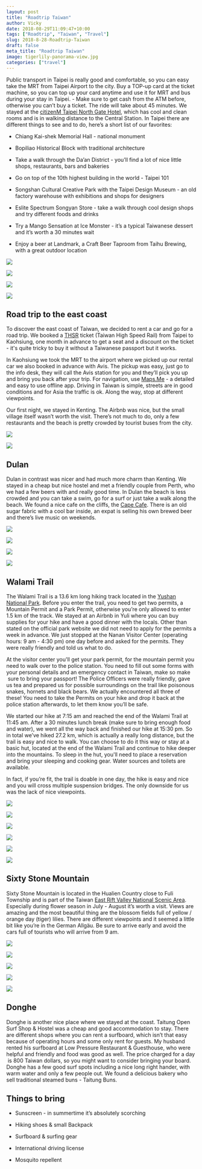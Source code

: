 ```yaml
---
layout: post
title: "Roadtrip Taiwan"
author: Vicky
date: 2018-08-29T11:09:47+10:00
tags: ["Roadtrip", "Taiwan", "Travel"]
slug: 2018-8-28-Roadtrip-Taiwan
draft: false
meta_title: "Roadtrip Taiwan"
image: tigerlily-panorama-view.jpg
categories: ["travel"]
---
```


Public transport in Taipei is really good and comfortable, so you can easy take the MRT from Taipei Airport to the city. <!-- end -->Buy a TOP-up card at the ticket machine, so you can top up your card anytime and use it for MRT and bus during your stay in Taipei. - Make sure to get cash from the ATM before, otherwise you can’t buy a ticket. The ride will take about 45 minutes. We stayed at the [citizenM Taipei North Gate Hotel](https://www.citizenm.com/destinations/taipei/taipei-hotel), which has cool and clean rooms and is in walking distance to the Central Station. In Taipei there are different things to see and to do, here’s a short list of our favorites:

*   Chiang Kai-shek Memorial Hall - national monument
    
*   Bopiliao Historical Block with traditional architecture
    
*   Take a walk through the Da’an District - you’ll find a lot of nice little shops, restaurants, bars and bakeries
    
*   Go on top of the 10th highest building in the world - Taipei 101
    
*   Songshan Cultural Creative Park with the Taipei Design Museum - an old factory warehouse with exhibitions and shops for designers
    
*   Eslite Spectrum Songyan Store - take a walk through cool design shops and try different foods and drinks
    

*   Try a Mango Sensation at Ice Monster - it’s a typical Taiwanese dessert and it’s worth a 30 minutes wait
    
*   Enjoy a beer at Landmark, a Craft Beer Taproom from Taihu Brewing, with a great outdoor location
    

![](./taipei-sign.jpg)

![](./taipei-streets.jpg)

![](./taipei-tower-night.jpg)

![](./taiwan-art-gallery-taipei.jpg)

## Road trip to the east coast

To discover the east coast of Taiwan, we decided to rent a car and go for a road trip. We booked a [THSR](https://www.thsrc.com.tw/index_en.html) ticket (Taiwan High Speed Rail) from Taipei to Kaohsiung, one month in advance to get a seat and a discount on the ticket - it's quite tricky to buy it without a Taiwanese passport but it works.

In Kaohsiung we took the MRT to the airport where we picked up our rental car we also booked in advance with Avis. The pickup was easy, just go to the info desk, they will call the Avis station for you and they’ll pick you up and bring you back after your trip. For navigation, use [Maps.Me](https://maps.me/) - a detailed and easy to use offline app. Driving in Taiwan is simple, streets are in good conditions and for Asia the traffic is ok. Along the way, stop at different viewpoints.

Our first night, we stayed in Kenting. The Airbnb was nice, but the small village itself wasn’t worth the visit. There’s not much to do, only a few restaurants and the beach is pretty crowded by tourist buses from the city.

![](./wamali-trail-valley.jpg)

![](./taiwan-fields.jpg)

## Dulan

Dulan in contrast was nicer and had much more charm than Kenting. We stayed in a cheap but nice hostel and met a friendly couple from Perth, who we had a few beers with and really good time. In Dulan the beach is less crowded and you can take a swim, go for a surf or just take a walk along the beach. We found a nice cafe on the cliffs, the [Cape Cafe](http://www.capecafe.tw/). There is an old sugar fabric with a cool bar inside, an expat is selling his own brewed beer and there’s live music on weekends.

![](./dulan-olds-factory.jpg)

![](./beach-surf.jpg)

![](./beach-palms.jpg)

![](./donghe-beach-clouds.jpg)

## Walami Trail

The Walami Trail is a 13.6 km long hiking track located in the [Yushan National Park](http://www.ysnp.gov.tw/css_en/default.aspx). Before you enter the trail, you need to get two permits, a Mountain Permit and a Park Permit, otherwise you’re only allowed to enter 1.5 km of the track. We stayed at an Airbnb in Yuli where you can buy supplies for your hike and have a good dinner with the locals. Other than stated on the official park website we did not need to apply for the permits a week in advance. We just stopped at the Nanan Visitor Center (operating hours: 9 am - 4:30 pm) one day before and asked for the permits. They were really friendly and told us what to do.

At the visitor center you'll get your park permit, for the mountain permit you need to walk over to the police station. You need to fill out some forms with your personal details and an emergency contact in Taiwan, make so make  sure to bring your passport! The Police Officers were really friendly, gave us tea and prepared us for possible surroundings on the trail like poisonous snakes, hornets and black bears. We actually encountered all three of these! You need to take the Permits on your hike and drop it back at the police station afterwards, to let them know you’ll be safe.

We started our hike at 7:15 am and reached the end of the Walami Trail at 11:45 am. After a 30 minutes lunch break (make sure to bring enough food and water), we went all the way back and finished our hike at 15:30 pm. So in total we’ve hiked 27.2 km, which is actually a really long distance, but the trail is easy and nice to walk. You can choose to do it this way or stay at a basic hut, located at the end of the Walami Trail and continue to hike deeper into the mountains. To sleep in the hut, you'll need to place a reservation and bring your sleeping and cooking gear. Water sources and toilets are available.

In fact, if you’re fit, the trail is doable in one day, the hike is easy and nice and you will cross multiple suspension bridges. The only downside for us was the lack of nice viewpoints.

![](./walami-trail-meountain-view.jpg)

![](./wamali-trail-views.jpg)

![](./wamali-trail-suspension-bridge.jpg)

![](./beware-sign-taiwan-bears.jpg)

![](./mountain-hut.jpg)

![](./wamali-trail-first-mountain-hut.jpg)

## Sixty Stone Mountain

Sixty Stone Mountain is located in the Hualien Country close to Fuli Township and is part of the Taiwan [East Rift Valley National Scenic Area](https://www.erv-nsa.gov.tw/erv/user/main.aspx?Lang=2). Especially during flower season in July - August it’s worth a visit. Views are amazing and the most beautiful thing are the blossom fields full of yellow / orange day (tiger) lilies. There are different viewpoints and it seemed a little bit like you’re in the German Allgäu. Be sure to arrive early and avoid the cars full of tourists who will arrive from 9 am.

![](./mountain-panorama-view.jpg)

![](./tigerlily-panorama-view.jpg)

![](./tigerlily-close-up.jpg)

![](./tigerlily-farm-blossom.jpg)

![](./tiger-lily-panorama.jpg)

## Donghe

Donghe is another nice place where we stayed at the coast. Taitung Open Surf Shop & Hostel was a cheap and good accommodation to stay. There are different shops where you can rent a surfboard, which isn’t that easy because of operating hours and some only rent for guests. My husband rented his surfboard at Low Pressure Restaurant & Guesthouse, who were helpful and friendly and food was good as well. The price charged for a day  is 800 Taiwan dollars, so you might want to consider bringing your board. Donghe has a few good surf spots including a nice long right hander, with warm water and only a few people out. We found a delicious bakery who sell traditional steamed buns - Taitung Buns.

## Things to bring

*   Sunscreen - in summertime it’s absolutely scorching
    
*   Hiking shoes & small Backpack
    
*   Surfboard & surfing gear
    
*   International driving license
    
*   Mosquito repellent